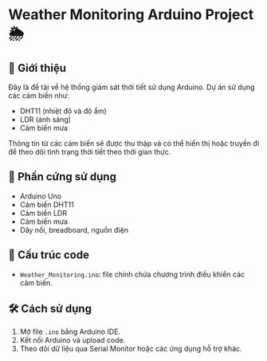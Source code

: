 # Weather Monitoring Arduino Project 🌦️

## 📌 Giới thiệu
Đây là đề tài về hệ thống giám sát thời tiết sử dụng Arduino. Dự án sử dụng các cảm biến như:
- DHT11 (nhiệt độ và độ ẩm)
- LDR (ánh sáng)
- Cảm biến mưa

Thông tin từ các cảm biến sẽ được thu thập và có thể hiển thị hoặc truyền đi để theo dõi tình trạng thời tiết theo thời gian thực.

## 🔧 Phần cứng sử dụng
- Arduino Uno
- Cảm biến DHT11
- Cảm biến LDR
- Cảm biến mưa
- Dây nối, breadboard, nguồn điện

## 📂 Cấu trúc code
- `Weather_Monitoring.ino`: file chính chứa chương trình điều khiển các cảm biến.

## 🛠️ Cách sử dụng
1. Mở file `.ino` bằng Arduino IDE.
2. Kết nối Arduino và upload code.
3. Theo dõi dữ liệu qua Serial Monitor hoặc các ứng dụng hỗ trợ khác.


